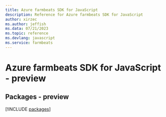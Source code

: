 ```yaml
---
title: Azure farmbeats SDK for JavaScript
description: Reference for Azure farmbeats SDK for JavaScript
author: xirzec
ms.author: jeffish
ms.data: 07/21/2023
ms.topic: reference
ms.devlang: javascript
ms.service: farmbeats
---
```

# Azure farmbeats SDK for JavaScript - preview
## Packages - preview
[!INCLUDE [packages](farmbeats-index.md)]